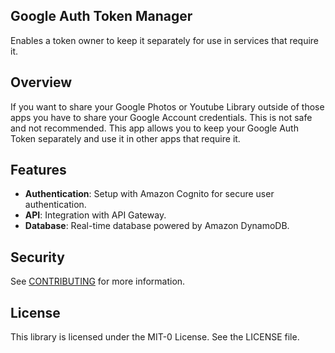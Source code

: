 ## Google Auth Token Manager

Enables a token owner to keep it separately for use in services that require it.

## Overview

If you want to share your Google Photos or Youtube Library outside of those apps you have to share your Google Account credentials. This is not safe and not recommended. This app allows you to keep your Google Auth Token separately and use it in other apps that require it.

## Features

- **Authentication**: Setup with Amazon Cognito for secure user authentication.
- **API**: Integration with API Gateway.
- **Database**: Real-time database powered by Amazon DynamoDB.

## Security

See [CONTRIBUTING](CONTRIBUTING.md#security-issue-notifications) for more information.

## License

This library is licensed under the MIT-0 License. See the LICENSE file.
